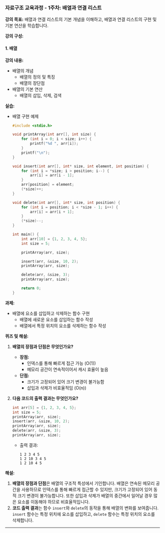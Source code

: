 ### 자료구조 교육과정 - 1주차: 배열과 연결 리스트

**강의 목표:**
배열과 연결 리스트의 기본 개념을 이해하고, 배열과 연결 리스트의 구현 및 기본 연산을 학습합니다.

**강의 구성:**

#### 1. 배열

**강의 내용:**
- 배열의 개념
  - 배열의 정의 및 특징
  - 배열의 장단점
- 배열의 기본 연산
  - 배열의 삽입, 삭제, 검색

**실습:**
- 배열 구현 예제
  ```c
  #include <stdio.h>

  void printArray(int arr[], int size) {
      for (int i = 0; i < size; i++) {
          printf("%d ", arr[i]);
      }
      printf("\n");
  }

  void insert(int arr[], int* size, int element, int position) {
      for (int i = *size; i > position; i--) {
          arr[i] = arr[i - 1];
      }
      arr[position] = element;
      (*size)++;
  }

  void delete(int arr[], int* size, int position) {
      for (int i = position; i < *size - 1; i++) {
          arr[i] = arr[i + 1];
      }
      (*size)--;
  }

  int main() {
      int arr[10] = {1, 2, 3, 4, 5};
      int size = 5;

      printArray(arr, size);

      insert(arr, &size, 10, 2);
      printArray(arr, size);

      delete(arr, &size, 3);
      printArray(arr, size);

      return 0;
  }
  ```

**과제:**
- 배열에 요소를 삽입하고 삭제하는 함수 구현
  - 배열에 새로운 요소를 삽입하는 함수 작성
  - 배열에서 특정 위치의 요소를 삭제하는 함수 작성

**퀴즈 및 해설:**

1. **배열의 장점과 단점은 무엇인가요?**
   - **장점:**
     - 인덱스를 통해 빠르게 접근 가능 (O(1))
     - 메모리 공간이 연속적이어서 캐시 효율이 높음
   - **단점:**
     - 크기가 고정되어 있어 크기 변경이 불가능함
     - 삽입과 삭제가 비효율적임 (O(n))

2. **다음 코드의 출력 결과는 무엇인가요?**
    ```c
    int arr[5] = {1, 2, 3, 4, 5};
    int size = 5;
    printArray(arr, size);
    insert(arr, &size, 10, 2);
    printArray(arr, size);
    delete(arr, &size, 3);
    printArray(arr, size);
    ```
   - 출력 결과:
     ```
     1 2 3 4 5
     1 2 10 3 4 5
     1 2 10 4 5
     ```

**해설:**
1. **배열의 장점과 단점**은 배열의 구조적 특성에서 기인합니다. 배열은 연속된 메모리 공간을 사용하므로 인덱스를 통해 빠르게 접근할 수 있지만, 크기가 고정되어 있어 동적 크기 변경이 불가능합니다. 또한 삽입과 삭제가 배열의 중간에서 일어날 경우 많은 요소를 이동해야 하므로 비효율적입니다.
2. **코드 출력 결과**는 함수 `insert`와 `delete`의 동작을 통해 배열의 변화를 보여줍니다. `insert` 함수는 특정 위치에 요소를 삽입하고, `delete` 함수는 특정 위치의 요소를 삭제합니다.

---

